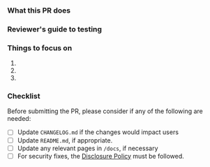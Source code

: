 ### What this PR does

<!-- Please describe what changes this PR introduces and why they're needed. -->

### Reviewer's guide to testing

<!-- If this PR changes functionality, please list out steps to test your changes. This helps reviewers verify your changes are correct. -->

### Things to focus on

1. <!-- Focus on a particular file -->
2. <!-- Is the test case correct? -->
3. <!-- Etc. -->

### Checklist

Before submitting the PR, please consider if any of the following are needed:

- [ ] Update `CHANGELOG.md` if the changes would impact users
- [ ] Update `README.md`, if appropriate.
- [ ] Update any relevant pages in `/docs`, if necessary
- [ ] For security fixes, the [Disclosure Policy](https://github.com/Shopify/shopify_app/blob/master/SECURITY.md#disclosure-policy) must be followed.
